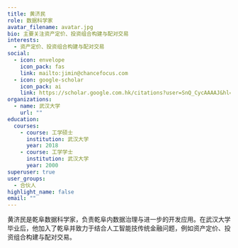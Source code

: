```yaml
---
title: 黄济民
role: 数据科学家
avatar_filename: avatar.jpg
bio: 主要关注资产定价、投资组合构建与配对交易
interests:
  - 资产定价、投资组合构建与配对交易
social:
  - icon: envelope
    icon_pack: fas
    link: mailto:jimin@chancefocus.com
  - icon: google-scholar
    icon_pack: ai
    link: https://scholar.google.com.hk/citations?user=SnQ_CycAAAAJ&hl=zh-CN
organizations:
  - name: 武汉大学
    url: ""
education:
  courses:
    - course: 工学硕士
      institution: 武汉大学
      year: 2018
    - course: 工学学士
      institution: 武汉大学
      year: 2000
superuser: true
user_groups:
  - 合伙人
highlight_name: false
email: ""
---
```

黄济民是乾阜数据科学家，负责乾阜内数据治理与进一步的开发应用。在武汉大学毕业后，他加入了乾阜并致力于结合人工智能技传统金融问题，例如资产定价、投资组合构建与配对交易。